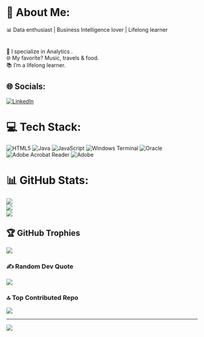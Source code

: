 # 💫 About Me:
📊 Data enthusiast | Business Intelligence lover | Lifelong learner<br><br><br>🚀 I specialize in Analytics .<br>🌐  My favorite? Music, travels & food.<br>📚 I’m a lifelong learner. 


## 🌐 Socials:
[![LinkedIn](https://img.shields.io/badge/LinkedIn-%230077B5.svg?logo=linkedin&logoColor=white)](https://linkedin.com/in/ceciliabrez) 

# 💻 Tech Stack:
![HTML5](https://img.shields.io/badge/html5-%23E34F26.svg?style=for-the-badge&logo=html5&logoColor=white) ![Java](https://img.shields.io/badge/java-%23ED8B00.svg?style=for-the-badge&logo=openjdk&logoColor=white) ![JavaScript](https://img.shields.io/badge/javascript-%23323330.svg?style=for-the-badge&logo=javascript&logoColor=%23F7DF1E) ![Windows Terminal](https://img.shields.io/badge/Windows%20Terminal-%234D4D4D.svg?style=for-the-badge&logo=windows-terminal&logoColor=white) ![Oracle](https://img.shields.io/badge/Oracle-F80000?style=for-the-badge&logo=oracle&logoColor=white) ![Adobe Acrobat Reader](https://img.shields.io/badge/Adobe%20Acrobat%20Reader-EC1C24.svg?style=for-the-badge&logo=Adobe%20Acrobat%20Reader&logoColor=white) ![Adobe](https://img.shields.io/badge/adobe-%23FF0000.svg?style=for-the-badge&logo=adobe&logoColor=white)
# 📊 GitHub Stats:
![](https://github-readme-stats.vercel.app/api?username=BPCecy&theme=dark&hide_border=false&include_all_commits=false&count_private=false)<br/>
![](https://github-readme-streak-stats.herokuapp.com/?user=BPCecy&theme=dark&hide_border=false)<br/>
![](https://github-readme-stats.vercel.app/api/top-langs/?username=BPCecy&theme=dark&hide_border=false&include_all_commits=false&count_private=false&layout=compact)

## 🏆 GitHub Trophies
![](https://github-profile-trophy.vercel.app/?username=BPCecy&theme=radical&no-frame=false&no-bg=true&margin-w=4)

### ✍️ Random Dev Quote
![](https://quotes-github-readme.vercel.app/api?type=horizontal&theme=radical)

### 🔝 Top Contributed Repo
![](https://github-contributor-stats.vercel.app/api?username=BPCecy&limit=5&theme=dark&combine_all_yearly_contributions=true)

---
[![](https://visitcount.itsvg.in/api?id=BPCecy&icon=0&color=0)](https://visitcount.itsvg.in)

<!-- Proudly created with GPRM ( https://gprm.itsvg.in ) -->
